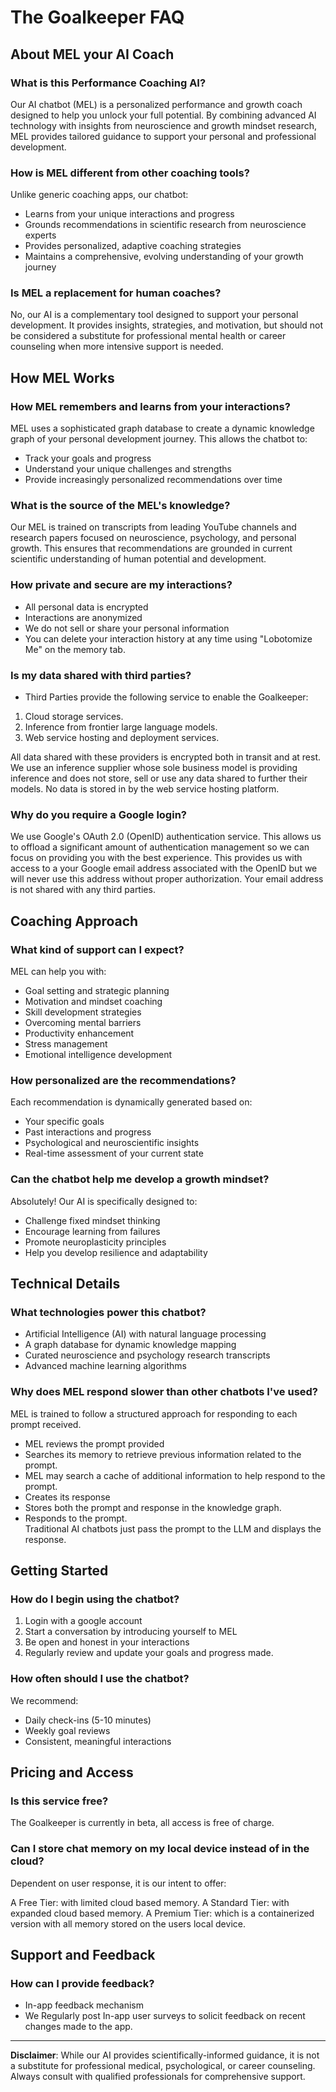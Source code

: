 # The Goalkeeper FAQ

## About MEL your AI Coach

### What is this Performance Coaching AI?
Our AI chatbot (MEL) is a personalized performance and growth coach designed to help you unlock your full potential. By combining advanced AI technology with insights from neuroscience and growth mindset research, MEL provides tailored guidance to support your personal and professional development.

### How is MEL different from other coaching tools?
Unlike generic coaching apps, our chatbot:
- Learns from your unique interactions and progress
- Grounds recommendations in scientific research from neuroscience experts
- Provides personalized, adaptive coaching strategies
- Maintains a comprehensive, evolving understanding of your growth journey

### Is MEL a replacement for human coaches?
No, our AI is a complementary tool designed to support your personal development. It provides insights, strategies, and motivation, but should not be considered a substitute for professional mental health or career counseling when more intensive support is needed.

## How MEL Works

### How MEL remembers and learns from your interactions?
MEL uses a sophisticated graph database to create a dynamic knowledge graph of your personal development journey. This allows the chatbot to:
- Track your goals and progress
- Understand your unique challenges and strengths
- Provide increasingly personalized recommendations over time

### What is the source of the MEL's knowledge?
Our MEL is trained on transcripts from leading YouTube channels and research papers focused on neuroscience, psychology, and personal growth. This ensures that recommendations are grounded in current scientific understanding of human potential and development.

### How private and secure are my interactions?
- All personal data is encrypted
- Interactions are anonymized
- We do not sell or share your personal information
- You can delete your interaction history at any time using "Lobotomize Me" on the memory tab.

### Is my data shared with third parties?
- Third Parties provide the following service to enable the Goalkeeper:
1. Cloud storage services.  
2. Inference from frontier large language models.
3. Web service hosting and deployment services.

All data shared with these providers is encrypted both in transit and at rest.  We use an inference supplier whose sole business model is providing inference and does not store, sell or use any data shared to further their models.  No data is stored in by the web service hosting platform.    

### Why do you require a Google login?
We use Google's OAuth 2.0 (OpenID) authentication service.  This allows us to offload a significant amount of authentication management so we can focus on providing you with the best experience. This provides us with access to a your Google email address associated with the OpenID but we will never use this address without proper authorization. Your email address is not shared with any third parties.

## Coaching Approach

### What kind of support can I expect?
MEL can help you with:
- Goal setting and strategic planning
- Motivation and mindset coaching
- Skill development strategies
- Overcoming mental barriers
- Productivity enhancement
- Stress management
- Emotional intelligence development

### How personalized are the recommendations?
Each recommendation is dynamically generated based on:
- Your specific goals
- Past interactions and progress
- Psychological and neuroscientific insights
- Real-time assessment of your current state

### Can the chatbot help me develop a growth mindset?
Absolutely! Our AI is specifically designed to:
- Challenge fixed mindset thinking
- Encourage learning from failures
- Promote neuroplasticity principles
- Help you develop resilience and adaptability

## Technical Details

### What technologies power this chatbot?
- Artificial Intelligence (AI) with natural language processing
- A graph database for dynamic knowledge mapping
- Curated neuroscience and psychology research transcripts
- Advanced machine learning algorithms

### Why does MEL respond slower than other chatbots I've used?
MEL is trained to follow a structured approach for responding to each prompt received.  
- MEL reviews the prompt provided  
- Searches its memory to retrieve previous information related to the prompt.  
- MEL may search a cache of additional information to help respond to the prompt.  
- Creates its response  
- Stores both the prompt and response in the knowledge graph.  
- Responds to the prompt.  
Traditional AI chatbots just pass the prompt to the LLM and displays the response.

## Getting Started

### How do I begin using the chatbot?
1. Login with a google account
2. Start a conversation by introducing yourself to MEL
3. Be open and honest in your interactions
4. Regularly review and update your goals and progress made.

### How often should I use the chatbot?
We recommend:
- Daily check-ins (5-10 minutes)
- Weekly goal reviews
- Consistent, meaningful interactions

## Pricing and Access

### Is this service free?
The Goalkeeper is currently in beta, all access is free of charge.  

### Can I store chat memory on my local device instead of in the cloud?
Dependent on user response, it is our intent to offer:

A Free Tier: with limited cloud based memory.
A Standard Tier: with expanded cloud based memory.
A Premium Tier: which is a containerized version with all memory stored on the users local device. 


## Support and Feedback

### How can I provide feedback?
- In-app feedback mechanism
- We Regularly post In-app user surveys to solicit feedback on recent changes made to the app.

---

**Disclaimer**: While our AI provides scientifically-informed guidance, it is not a substitute for professional medical, psychological, or career counseling. Always consult with qualified professionals for comprehensive support.
